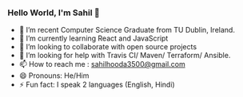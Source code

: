### Hello World, I'm Sahil 👋

- 🔭 I’m recent Computer Science Graduate from TU Dublin, Ireland.
- 🌱 I’m currently learning React and JavaScript
- 👯 I’m looking to collaborate with open source projects
- 🤔 I’m looking for help with Travis CI/ Maven/ Terraform/ Ansible. 
- 📫 How to reach me : sahilhooda3500@gmail.com
- 😄 Pronouns: He/Him
- ⚡ Fun fact: I speak 2 languages (English, Hindi)
